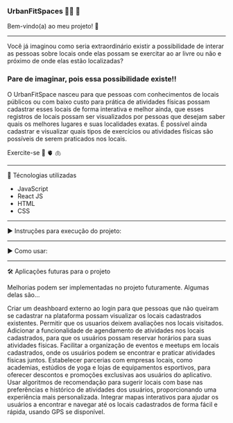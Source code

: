 ### UrbanFitSpaces :weight_lifting_woman: :heartbeat:

Bem-vindo(a) ao meu projeto! :smiling_face_with_three_hearts:

_______________________________________________________________________________________________________________________________________

Você já imaginou como seria extraordinário existir a possibilidade de interar as pessoas sobre locais onde elas possam se exercitar ao ar livre ou não e próximo de onde elas estão localizadas? 

### Pare de imaginar, pois essa possibilidade existe!!

O UrbanFitSpace nasceu para que pessoas com conhecimentos de locais públicos ou com baixo custo para prática de atividades físicas possam cadastrar esses locais de forma interativa e melhor ainda, que esses registros de locais possam ser visualizados por pessoas que desejam saber quais os melhores lugares e suas localidades exatas. 
É possível ainda cadastrar e visualizar quais tipos de exercícios ou atividades físicas são possíveis de serem praticados nos locais.

Exercite-se :brain:
            :anatomical_heart:
            :lungs:

            
_______________________________________________________________________________________________________________________________________

:floppy_disk:  Técnologias utilizadas

- JavaScript
- React JS
- HTML
- CSS


-----------------------------                      --------------------------------                    --------------------------------

:arrow_forward:  Instruções para execução do projeto:


-----------------------------                      --------------------------------                    --------------------------------

:arrow_forward:  Como usar:


-----------------------------                      --------------------------------                    --------------------------------


:hammer_and_wrench:  Aplicações futuras para o projeto

Melhorias podem ser implementadas no projeto futuramente. Algumas delas são...

Criar um deashboard externo ao login para que pessoas que não queiram se cadastrar na plataforma possam visualizar os locais cadastrados existentes.
Permitir que os usuarios deixem avaliações nos locais visitados.
Adicionar a funcionalidade de agendamento de atividades nos locais cadastrados, para que os usuários possam reservar horários para suas atividades físicas.
Facilitar a organização de eventos e meetups em locais cadastrados, onde os usuários podem se encontrar e praticar atividades físicas juntos.
Estabelecer parcerias com empresas locais, como academias, estúdios de yoga e lojas de equipamentos esportivos, para oferecer descontos e promoções exclusivas aos usuários do aplicativo.
Usar algoritmos de recomendação para sugerir locais com base nas preferências e histórico de atividades dos usuários, proporcionando uma experiência mais personalizada.
Integrar mapas interativos para ajudar os usuários a encontrar e navegar até os locais cadastrados de forma fácil e rápida, usando GPS se disponível.
